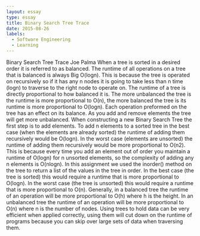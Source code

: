 ```yaml
---
layout: essay
type: essay
title: Binary Search Tree Trace
date: 2015-08-26
labels:
  - Software Engineering
  - Learning
---
```


Binary Search Tree Trace
Joe Palma
When a tree is sorted in a desired order it is referred to as balanced. The runtime of all operations on a tree that is balanced is always Big O(logn). This is because the tree is operated on recursively so if it has any n nodes it is going to take less than n time (logn) to traverse to the right node to operate on. The runtime of a tree is directly proportional to how balanced it is. The more unbalanced the tree is the runtime is more proportional to O(n), the more balanced the tree is its runtime is more proportional to O(logn). Each operation preformed on the tree has an effect on its balance. As you add and remove elements the tree will get more unbalanced. 
When constructing a new Binary Search Tree the first step is to add elements. To add n elements to a sorted tree in the best case (when the elements are already sorted) the runtime of adding them recursively would be O(logn). In the worst case (elements are unsorted) the runtime of adding them recursively would be more proportional to O(n2). This is because every time you add an element out of order you maintain a runtime of O(logn) for n unsorted elements, so the complexity of adding any n elements is O(nlogn).
In this assignment we used the inorder() method on the tree to return a list of the values in the tree in order. In the best case (the tree is sorted) this would require a runtime that is more proportional to O(logn). In the worst case (the tree is unsorted) this would require a runtime that is more proportional to O(n). 
Generally, in a balanced tree the runtime of an operation will be more proportional to O(h) where h is the height. In an unbalanced tree the runtime of an operation will be more proportional to O(n) where n is the number of nodes.
Using trees to hold data can be very efficient when applied correctly, using them will cut down on the runtime of programs because you can skip over large sets of data when traversing them.
